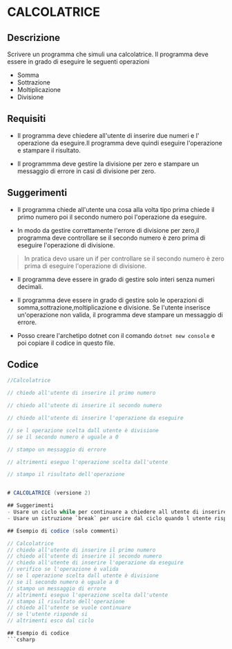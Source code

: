 # CALCOLATRICE

## Descrizione

Scrivere un programma che simuli una calcolatrice. Il programma deve essere in grado di eseguire le seguenti operazioni

- Somma
- Sottrazione
- Moltiplicazione
- Divisione

## Requisiti

- Il programma deve chiedere all'utente di inserire due numeri e l' operazione da eseguire.Il programma deve quindi eseguire l'operazione e stampare il risultato.

- Il programmma deve gestire la divisione per zero e stampare un messaggio di errore in casi di divisione per zero.

## Suggerimenti

- Il programma chiede all'utente una cosa alla volta tipo prima chiede il primo numero poi il secondo numero poi l'operazione da eseguire.

- In modo da gestire correttamente l'errore di divisione per zero,il programma deve controllare se il secondo numero è zero prima di eseguire l'operazione di divisione.

>In pratica devo usare un if per controllare se il secondo numero è zero prima di eseguire l'operazione di divisione.

- Il programma deve essere in grado di gestire solo interi senza numeri decimali.

- Il programma deve essere in grado di gestire solo le operazioni di somma,sottrazione,moltiplicazione e divisione. Se l'utente inserisce un'operazione non valida, il programma deve stampare un messaggio di errore.

- Posso creare l'archetipo dotnet con il comando `dotnet new console` e poi copiare il codice in questo file.

## Codice

```csharp
//Calcolatrice

// chiedo all'utente di inserire il primo numero

// chiedo all'utente di inserire il secondo numero

// chiedo all'utente di inserire l'operazione da eseguire

// se l operazione scelta dall utente è divisione
// se il secondo numero è uguale a 0

// stampo un messaggio di errore

// altrimenti eseguo l'operazione scelta dall'utente

// stampo il risultato dell'operazione


# CALCOLATRICE (versione 2)

## Suggerimenti
- Usare un ciclo while per continuare a chiedere all utente di inserire i numeri e l operazione fino a quando non decide di uscire.
- Usare un istruzione `break` per uscire dal ciclo quando l utente risponde no.

## Esempio di codice (solo commenti)

// Calcolatrice
// chiedo all'utente di inserire il primo numero
// chiedo all'utente di inserire il secondo numero
// chiedo all'utente di inserire l'operazione da eseguire
// verifico se l'operazione è valida
// se l operazione scelta dall utente è divisione
// se il secondo numero è uguale a 0
// stampo un messaggio di errore
// altrimenti eseguo l'operazione scelta dall'utente
// stampo il risultato dell'operazione
// chiedo all'utente se vuole continuare
// se l'utente risponde si
// altrimenti esco dal ciclo

## Esempio di codice 
```csharp
